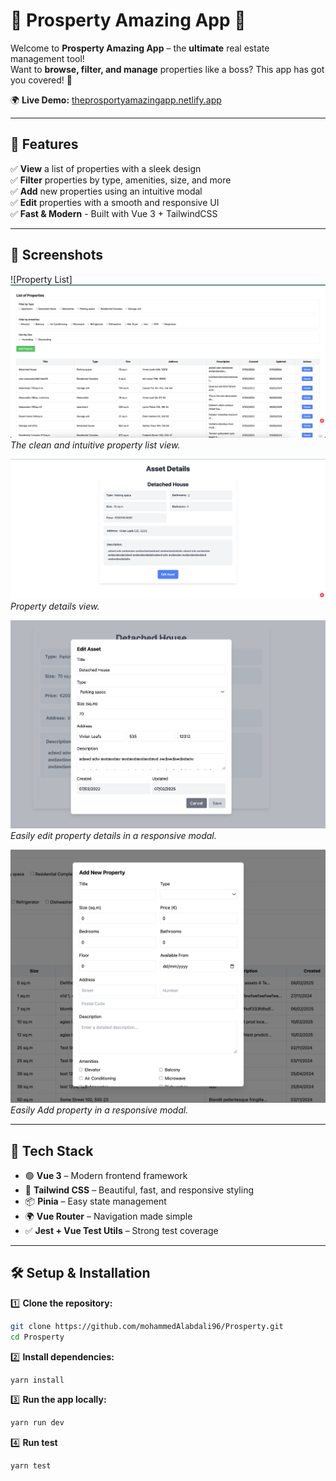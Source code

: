# 🏡 Prosperty Amazing App 🚀

Welcome to **Prosperty Amazing App** – the **ultimate** real estate management tool!  
Want to **browse, filter, and manage** properties like a boss? This app has got you covered! 🎉

🌍 **Live Demo:** [theprosportyamazingapp.netlify.app](https://theprosportyamazingapp.netlify.app/)

---

## 🎯 Features

✅ **View** a list of properties with a sleek design  
✅ **Filter** properties by type, amenities, size, and more  
✅ **Add** new properties using an intuitive modal  
✅ **Edit** properties with a smooth and responsive UI  
✅ **Fast & Modern** - Built with Vue 3 + TailwindCSS

---

## 📸 Screenshots

![Property List] ![alt text](src/assets/screenshots/property-list.png)
_The clean and intuitive property list view._

![Property Details](src/assets/screenshots/property-details.png)  
_Property details view._

![Edit Modal](src/assets/screenshots/edite.png)  
_Easily edit property details in a responsive modal._

![Add Modal](src/assets/screenshots/add.png)  
_Easily Add property in a responsive modal._

---

## 🚀 Tech Stack

- 🟢 **Vue 3** – Modern frontend framework
- 🎨 **Tailwind CSS** – Beautiful, fast, and responsive styling
- 📦 **Pinia** – Easy state management
- 🌍 **Vue Router** – Navigation made simple
- ✅ **Jest + Vue Test Utils** – Strong test coverage

---

## 🛠 Setup & Installation

1️⃣ **Clone the repository:**

```sh
git clone https://github.com/mohammedAlabdali96/Prosperty.git
cd Prosperty
```

2️⃣ **Install dependencies:**


```sh
yarn install

```



3️⃣ **Run the app locally:**


```sh
yarn run dev

```

4️⃣ **Run test**


```sh
yarn test

```
